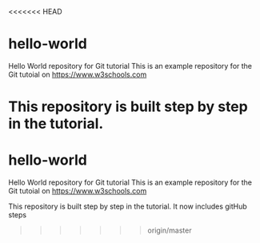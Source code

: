 <<<<<<< HEAD
# hello-world
Hello World repository for Git tutorial
This is an example repository for the Git tutoial on https://www.w3schools.com

This repository is built step by step in the tutorial.
=======
# hello-world
Hello World repository for Git tutorial
This is an example repository for the Git tutoial on https://www.w3schools.com

This repository is built step by step in the tutorial.
It now includes gitHub steps
>>>>>>> origin/master
